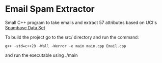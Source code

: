 # Email Spam Extractor

Small C++ program to take emails and extract 57 attributes based on UCI's [Spambase Data Set](https://archive.ics.uci.edu/ml/datasets/spambase)

To build the project go to the src/ directory and run the command:

```g++ -std=c++20 -Wall -Werror -o main main.cpp Email.cpp```

and run the executable using ./main
